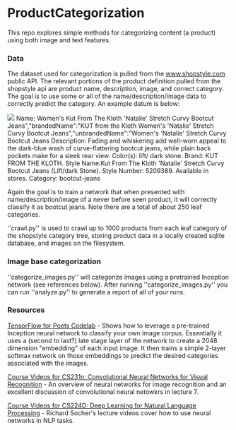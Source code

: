 # ProductCategorization 

This repo explores simple methods for categorizing content (a product) using both image and text features.

### Data

The dataset used for categorization is pulled from the www.shopstyle.com public API.  The relevant portions of the product definition pulled from the shopstyle api are product name, description, image, and correct category.  The goal is to use some or all of the name/description/image data to correctly predict the category.  An example datum is below:

<img src="https://img.shopstyle-cdn.com/sim/4f/41/4f41ca111ba265702f1d416ea79aebd2_medium/kut-from-the-kloth-womens-natalie-stretch-curvy-bootcut-jeans.jpg"/>
Name: Women's Kut From The Kloth 'Natalie' Stretch Curvy Bootcut Jeans","brandedName":"KUT from the Kloth Women's 'Natalie' Stretch Curvy Bootcut Jeans","unbrandedName":"Women's 'Natalie' Stretch Curvy Bootcut Jeans
Description: Fading and whiskering add well-worn appeal to the dark-blue wash of curve-flattering bootcut jeans, while plain back pockets make for a sleek rear view. Color(s): lift/ dark stone. Brand: KUT FROM THE KLOTH. Style Name:Kut From The Kloth 'Natalie' Stretch Curvy Bootcut Jeans (Lift/dark Stone). Style Number: 5209389. Available in stores.
Category: bootcut-jeans

Again the goal is to train a network that when presented with name/description/image of a never before seen product, it will correctly classify it as bootcut jeans.  Note there are a total of about 250 leaf categories.


''crawl.py'' is used to crawl up to 1000 products from each leaf category of the shopstyle category tree, storing product data in a locally created sqlite database, and images on the filesystem.

### Image base categorization

''categorize_images.py'' will categorize images using a pretrained Inception network (see references below).  After running ''categorize_images.py'' you can run ''analyze.py'' to generate a report of all of your runs.

### Resources

[TensorFlow for Poets Codelab](https://codelabs.developers.google.com/codelabs/tensorflow-for-poets/#0) - Shows how to leverage a pre-trained Inception neural network to classify your own image corpus.  Essentially it uses a (second to last?) late stage layer of the network to create a 2048 dimension "embedding" of each input image.  It then trains a simple 2-layer softmax network on those embeddings to predict the desired categories associated with the images.

[Course Videos for CS231n: Convolutional Neural Networks for Visual Recognition](https://www.youtube.com/playlist?list=PLLvH2FwAQhnpj1WEB-jHmPuUeQ8mX-XXG) - An overview of neural networks for image recognition and an excellent discussion of convolutional neural netowkrs in lecture 7.

[Course Videos for CS224D: Deep Learning for Natural Language Processing](https://www.youtube.com/playlist?list=PLlJy-eBtNFt4CSVWYqscHDdP58M3zFHIG) - Richard Socher's lecture videos cover how to use neural networks in NLP tasks.
